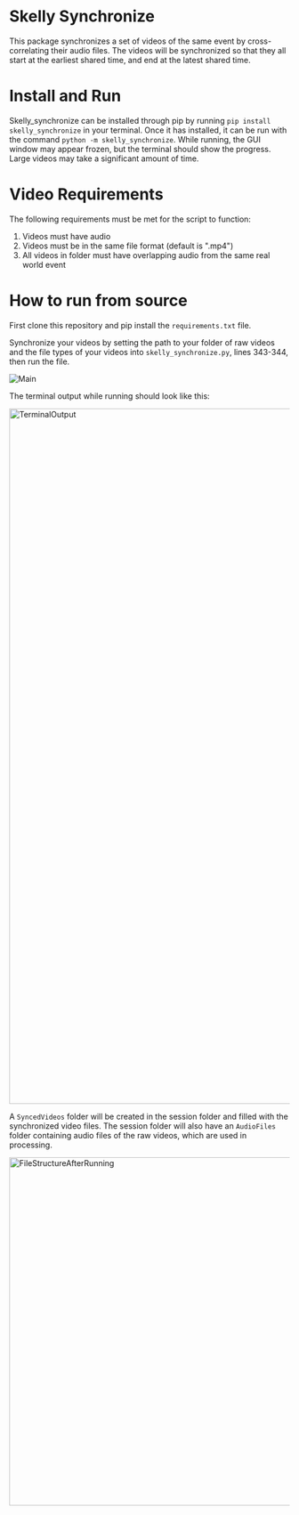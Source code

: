 # Skelly Synchronize

This package synchronizes a set of videos of the same event by cross-correlating their audio files. The videos will be synchronized so that they all start at the earliest shared time, and end at the latest shared time. 

# Install and Run

Skelly_synchronize can be installed through pip by running `pip install skelly_synchronize` in your terminal. Once it has installed, it can be run with the command `python -m skelly_synchronize`. While running, the GUI window may appear frozen, but the terminal should show the progress. Large videos may take a significant amount of time. 

# Video Requirements

The following requirements must be met for the script to function:

1. Videos must have audio
2. Videos must be in the same file format (default is ".mp4")
3. All videos in folder must have overlapping audio from the same real world event


# How to run from source

First clone this repository and pip install the `requirements.txt` file.

Synchronize your videos by setting the path to your folder of raw videos and the file types of your videos into `skelly_synchronize.py`, lines 343-344, then run the file. 

![Main](https://user-images.githubusercontent.com/24758117/220470598-580360ef-8d4f-447c-820e-cc4d2d544c07.png)

The terminal output while running should look like this:

<img width="1250" alt="TerminalOutput" src="https://user-images.githubusercontent.com/24758117/220470626-c3592b65-6d8f-439b-87e7-20b83d6aff0f.png">

A `SyncedVideos` folder will be created in the session folder and filled with the synchronized video files. The session folder will also have an `AudioFiles` folder containing audio files of the raw videos, which are used in processing.

<img width="626" alt="FileStructureAfterRunning" src="https://user-images.githubusercontent.com/24758117/220470692-2f573367-1737-4842-b23e-e6fb79b1e4c8.png">
